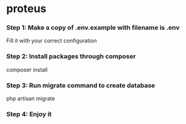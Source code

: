 # proteus


### Step 1: Make a copy of .env.example with filename is .env
Fill it with your correct configuration

### Step 2: Install packages through composer
composer install

### Step 3: Run migrate command to create database
php artisan migrate

### Step 4: Enjoy it

